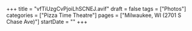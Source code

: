 +++
title = "vfTiUzgCvPjoiLhSCNEJ.avif"
draft = false
tags = ["Photos"]
categories = ["Pizza Time Theatre"]
pages = ["Milwaukee, WI (2701 S Chase Ave)"]
startDate = ""
+++
